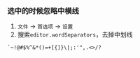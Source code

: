 ### 选中的时候忽略中横线

1. `文件` -> `首选项` -> `设置`
2. 搜索`editor.wordSeparators`，去掉中划线

```
`~!@#$%^&*()=+[{]}\|;:'",.<>/?
```